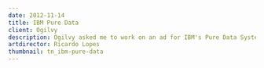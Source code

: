 ```yaml
---
date: 2012-11-14
title: IBM Pure Data
client: Ogilvy
description: Ogilvy asked me to work on an ad for IBM's Pure Data System which is an integrated system that adapts to multiple large data sets. Our concept was to illustrate this using a dial that adjusts and adapts to various types of data.
artdirector: Ricardo Lopes
thumbnail: tn_ibm-pure-data
---
```


<img srcset="/img/ibm-pure-data-situ-1x.png 1x, /img/ibm-pure-data-situ-2x.png 2x">
<img srcset="/img/ibm-pure-data-1x.png 1x, /img/ibm-pure-data-2x.png 2x">
<img srcset="/img/ibm-pure-data-inset1-1x.png 1x, /img/ibm-pure-data-inset1-2x.png 2x">
<img srcset="/img/ibm-pure-data-inset2-1x.png 1x, /img/ibm-pure-data-inset2-2x.png 2x">
